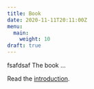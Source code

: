 ```yaml
---
title: Book
date: 2020-11-11T20:11:00Z
menu:
  main:
    weight: 10
draft: true
---
```

fsafdsaf
The book ... 

Read the [introduction](../book-introduction).


